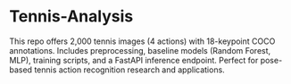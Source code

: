 # Tennis-Analysis
This repo offers 2,000 tennis images (4 actions) with 18-keypoint COCO annotations. Includes preprocessing, baseline models (Random Forest, MLP), training scripts, and a FastAPI inference endpoint. Perfect for pose-based tennis action recognition research and applications.
